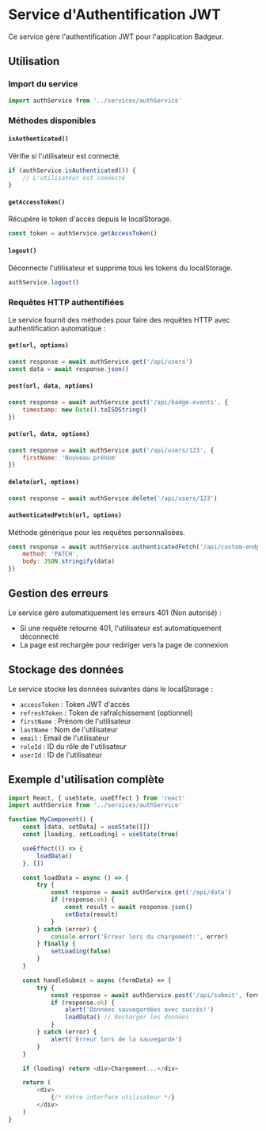 # Service d'Authentification JWT

Ce service gère l'authentification JWT pour l'application Badgeur.

## Utilisation

### Import du service

```javascript
import authService from '../services/authService'
```

### Méthodes disponibles

#### `isAuthenticated()`
Vérifie si l'utilisateur est connecté.

```javascript
if (authService.isAuthenticated()) {
    // L'utilisateur est connecté
}
```

#### `getAccessToken()`
Récupère le token d'accès depuis le localStorage.

```javascript
const token = authService.getAccessToken()
```

#### `logout()`
Déconnecte l'utilisateur et supprime tous les tokens du localStorage.

```javascript
authService.logout()
```

### Requêtes HTTP authentifiées

Le service fournit des méthodes pour faire des requêtes HTTP avec authentification automatique :

#### `get(url, options)`
```javascript
const response = await authService.get('/api/users')
const data = await response.json()
```

#### `post(url, data, options)`
```javascript
const response = await authService.post('/api/badge-events', {
    timestamp: new Date().toISOString()
})
```

#### `put(url, data, options)`
```javascript
const response = await authService.put('/api/users/123', {
    firstName: 'Nouveau prénom'
})
```

#### `delete(url, options)`
```javascript
const response = await authService.delete('/api/users/123')
```

#### `authenticatedFetch(url, options)`
Méthode générique pour les requêtes personnalisées.

```javascript
const response = await authService.authenticatedFetch('/api/custom-endpoint', {
    method: 'PATCH',
    body: JSON.stringify(data)
})
```

## Gestion des erreurs

Le service gère automatiquement les erreurs 401 (Non autorisé) :
- Si une requête retourne 401, l'utilisateur est automatiquement déconnecté
- La page est rechargée pour rediriger vers la page de connexion

## Stockage des données

Le service stocke les données suivantes dans le localStorage :
- `accessToken` : Token JWT d'accès
- `refreshToken` : Token de rafraîchissement (optionnel)
- `firstName` : Prénom de l'utilisateur
- `lastName` : Nom de l'utilisateur
- `email` : Email de l'utilisateur
- `roleId` : ID du rôle de l'utilisateur
- `userId` : ID de l'utilisateur

## Exemple d'utilisation complète

```javascript
import React, { useState, useEffect } from 'react'
import authService from '../services/authService'

function MyComponent() {
    const [data, setData] = useState([])
    const [loading, setLoading] = useState(true)

    useEffect(() => {
        loadData()
    }, [])

    const loadData = async () => {
        try {
            const response = await authService.get('/api/data')
            if (response.ok) {
                const result = await response.json()
                setData(result)
            }
        } catch (error) {
            console.error('Erreur lors du chargement:', error)
        } finally {
            setLoading(false)
        }
    }

    const handleSubmit = async (formData) => {
        try {
            const response = await authService.post('/api/submit', formData)
            if (response.ok) {
                alert('Données sauvegardées avec succès!')
                loadData() // Recharger les données
            }
        } catch (error) {
            alert('Erreur lors de la sauvegarde')
        }
    }

    if (loading) return <div>Chargement...</div>

    return (
        <div>
            {/* Votre interface utilisateur */}
        </div>
    )
}
```
